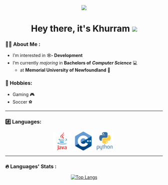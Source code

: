 <div id="header" align="center">
  <img src="https://media.giphy.com/media/v1.Y2lkPTc5MGI3NjExOHl1eWVnNHA0Yzdyb3IwaGx5Z3h1ZTBwZ3pwcDliMXNjbDhvZW9ldyZlcD12MV9pbnRlcm5hbF9naWZfYnlfaWQmY3Q9cw/G74LKP9zsfLInmz3H6/giphy.gif" width="250"/>
</div>

<h1 align="center">
  Hey there, it's Khurram
  <img src="https://media.giphy.com/media/hvRJCLFzcasrR4ia7z/giphy.gif" width="30px"/>
</h1>

### :man_technologist: About Me :
- I’m interested in :spider_web:**- Development**
- I’m currently *majoring* in **Bachelors of** ***Computer Science*** :computer:
   - at **Memorial University of Newfoundland** :school:	

### :ocean: **Hobbies:**
- Gaming :video_game:	
- Soccer :soccer:	

---

### :hash: **Languages:**
<div align="center">
  <img src="https://github.com/devicons/devicon/blob/master/icons/java/java-original-wordmark.svg" title="Java" alt="Java" width="60" height="60"/>&nbsp;
  <img src="https://github.com/devicons/devicon/blob/master/icons/cplusplus/cplusplus-original.svg" title="c++" alt="C++" width="60" height="60"/>&nbsp;
  <img src="https://github.com/devicons/devicon/blob/master/icons/python/python-original-wordmark.svg" title="Python" alt="Python" width="60" height="60"/>&nbsp;
</div>


---
### :fire: Languages' Stats :
<div align="center">
  
  [![Top Langs](https://github-readme-stats-git-master-ah03-khurrams-projects.vercel.app/api/top-langs/?username=ah03-khurram&layout=donut&theme=radical)](https://github.com/ah03-khurram/github-readme-stats)
  
</div>
